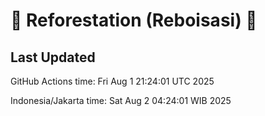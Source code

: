 
# 🌳 Reforestation (Reboisasi) 🌲

## Last Updated

GitHub Actions time: Fri Aug  1 21:24:01 UTC 2025

Indonesia/Jakarta time: Sat Aug  2 04:24:01 WIB 2025

